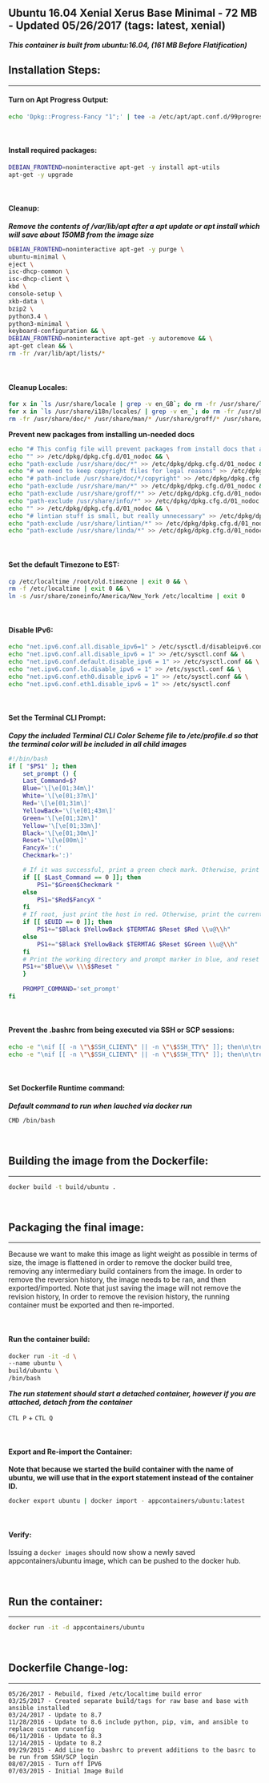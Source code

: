 ## Ubuntu 16.04 Xenial Xerus Base Minimal - 72 MB - Updated 05/26/2017 (tags: latest, xenial)

***This container is built from ubuntu:16.04, (161 MB Before Flatification)***

## Installation Steps:
-------

#### Turn on Apt Progress Output:

```bash
echo 'Dpkg::Progress-Fancy "1";' | tee -a /etc/apt/apt.conf.d/99progressbar
```

<br>

#### Install required packages:

```bash
DEBIAN_FRONTEND=noninteractive apt-get -y install apt-utils
apt-get -y upgrade
```

<br>

#### Cleanup:

***Remove the contents of /var/lib/apt after a apt update or apt install which will save about 150MB from the image size***

```bash
DEBIAN_FRONTEND=noninteractive apt-get -y purge \
ubuntu-minimal \
eject \
isc-dhcp-common \
isc-dhcp-client \
kbd \
console-setup \
xkb-data \
bzip2 \
python3.4 \
python3-minimal \
keyboard-configuration && \
DEBIAN_FRONTEND=noninteractive apt-get -y autoremove && \
apt-get clean && \
rm -fr /var/lib/apt/lists/*
```

<br>

#### Cleanup Locales:

```bash
for x in `ls /usr/share/locale | grep -v en_GB`; do rm -fr /usr/share/locale/$x; done;
for x in `ls /usr/share/i18n/locales/ | grep -v en_`; do rm -fr /usr/share/i18n/locales/$x; done;
rm -fr /usr/share/doc/* /usr/share/man/* /usr/share/groff/* /usr/share/info/* /usr/share/lintian/* /usr/share/linda/* /var/cache/man/* /usr/share/dh-python/
```

__Prevent new packages from installing un-needed docs__

```bash
echo "# This config file will prevent packages from install docs that are not needed." > /etc/dpkg/dpkg.cfg.d/01_nodoc && \
echo "" >> /etc/dpkg/dpkg.cfg.d/01_nodoc && \
echo "path-exclude /usr/share/doc/*" >> /etc/dpkg/dpkg.cfg.d/01_nodoc && \
echo "# we need to keep copyright files for legal reasons" >> /etc/dpkg/dpkg.cfg.d/01_nodoc && \
echo "# path-include /usr/share/doc/*/copyright" >> /etc/dpkg/dpkg.cfg.d/01_nodoc && \
echo "path-exclude /usr/share/man/*" >> /etc/dpkg/dpkg.cfg.d/01_nodoc && \
echo "path-exclude /usr/share/groff/*" >> /etc/dpkg/dpkg.cfg.d/01_nodoc && \
echo "path-exclude /usr/share/info/*" >> /etc/dpkg/dpkg.cfg.d/01_nodoc && \
echo "" >> /etc/dpkg/dpkg.cfg.d/01_nodoc && \
echo "# lintian stuff is small, but really unnecessary" >> /etc/dpkg/dpkg.cfg.d/01_nodoc && \
echo "path-exclude /usr/share/lintian/*" >> /etc/dpkg/dpkg.cfg.d/01_nodoc && \
echo "path-exclude /usr/share/linda/*" >> /etc/dpkg/dpkg.cfg.d/01_nodoc
```

<br>

#### Set the default Timezone to EST:

```bash
cp /etc/localtime /root/old.timezone | exit 0 && \
rm -f /etc/localtime | exit 0 && \
ln -s /usr/share/zoneinfo/America/New_York /etc/localtime | exit 0
```

<br>

#### Disable IPv6:

```bash
echo "net.ipv6.conf.all.disable_ipv6=1" > /etc/sysctl.d/disableipv6.conf && \
echo "net.ipv6.conf.all.disable_ipv6 = 1" >> /etc/sysctl.conf && \
echo "net.ipv6.conf.default.disable_ipv6 = 1" >> /etc/sysctl.conf && \
echo "net.ipv6.conf.lo.disable_ipv6 = 1" >> /etc/sysctl.conf && \
echo "net.ipv6.conf.eth0.disable_ipv6 = 1" >> /etc/sysctl.conf && \
echo "net.ipv6.conf.eth1.disable_ipv6 = 1" >> /etc/sysctl.conf
```

<br>

#### Set the Terminal CLI Prompt:

***Copy the included Terminal CLI Color Scheme file to /etc/profile.d so that the terminal color will be included in all child images***

```bash
#!/bin/bash
if [ "$PS1" ]; then
    set_prompt () {
    Last_Command=$?
    Blue='\[\e[01;34m\]'
    White='\[\e[01;37m\]'
    Red='\[\e[01;31m\]'
    YellowBack='\[\e[01;43m\]'
    Green='\[\e[01;32m\]'
    Yellow='\[\e[01;33m\]'
    Black='\[\e[01;30m\]'
    Reset='\[\e[00m\]'
    FancyX=':('
    Checkmark=':)'

    # If it was successful, print a green check mark. Otherwise, print a red X.
    if [[ $Last_Command == 0 ]]; then
        PS1="$Green$Checkmark "
    else
        PS1="$Red$FancyX "
    fi
    # If root, just print the host in red. Otherwise, print the current user and host in green.
    if [[ $EUID == 0 ]]; then
        PS1+="$Black $YellowBack $TERMTAG $Reset $Red \\u@\\h"
    else
        PS1+="$Black $YellowBack $TERMTAG $Reset $Green \\u@\\h"
    fi
    # Print the working directory and prompt marker in blue, and reset the text color to the default.
    PS1+="$Blue\\w \\\$$Reset "
    }
    
    PROMPT_COMMAND='set_prompt'
fi
```

<br>

#### Prevent the .bashrc from being executed via SSH or SCP sessions:

```bash
echo -e "\nif [[ -n \"\$SSH_CLIENT\" || -n \"\$SSH_TTY\" ]]; then\n\treturn;\nfi\n" >> /root/.bashrc && \
echo -e "\nif [[ -n \"\$SSH_CLIENT\" || -n \"\$SSH_TTY\" ]]; then\n\treturn;\nfi\n" >> /etc/skel/.bashrc
```

<br>

#### Set Dockerfile Runtime command:

***Default command to run when lauched via docker run***

```bash
CMD /bin/bash
```

<br>

## Building the image from the Dockerfile:
-------

```bash
docker build -t build/ubuntu .
```

<br>

## Packaging the final image:
-------

Because we want to make this image as light weight as possible in terms of size, the image is flattened in order to remove the docker build tree, removing any intermediary build containers from the image. In order to remove the reversion history, the image needs to be ran, and then exported/imported. Note that just saving the image will not remove the revision history, In order to remove the revision history, the running container must be exported and then re-imported.

<br>

#### Run the container build:

```bash
docker run -it -d \
--name ubuntu \
build/ubuntu \
/bin/bash
```

***The run statement should start a detached container, however if you are attached, detach from the container*** 

`CTL P` + `CTL Q`

<br>

#### Export and Re-import the Container:

__Note that because we started the build container with the name of ubuntu, we will use that in the export statement instead of the container ID.__

```bash
docker export ubuntu | docker import - appcontainers/ubuntu:latest
```

<br>

#### Verify:

Issuing a `docker images` should now show a newly saved appcontainers/ubuntu image, which can be pushed to the docker hub.

<br>

## Run the container:
-------

```bash
docker run -it -d appcontainers/ubuntu
```

<br>

## Dockerfile Change-log:
-------

```buildlog
05/26/2017 - Rebuild, fixed /etc/localtime build error
03/25/2017 - Created separate build/tags for raw base and base with ansible installed
03/24/2017 - Update to 8.7
11/28/2016 - Update to 8.6 include python, pip, vim, and ansible to replace custom runconfig
06/11/2016 - Update to 8.3
12/14/2015 - Update to 8.2
09/29/2015 - Add Line to .bashrc to prevent additions to the basrc to be run from SSH/SCP login
08/07/2015 - Turn off IPV6
07/03/2015 - Initial Image Build
```
